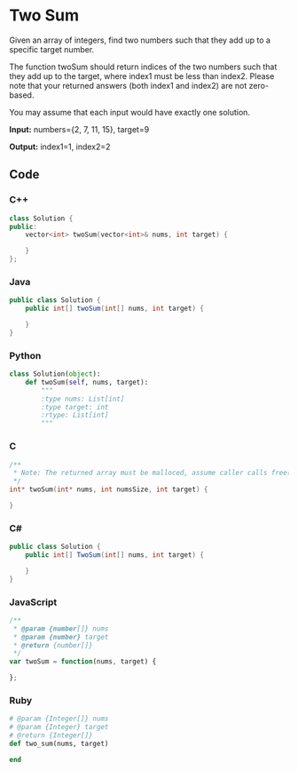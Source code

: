 # Two Sum

Given an array of integers, find two numbers such that they add up to a specific target number.

The function twoSum should return indices of the two numbers such that they add up to the target, where index1 must be less than index2. Please note that your returned answers (both index1 and index2) are not zero-based.

You may assume that each input would have exactly one solution.

**Input:** numbers={2, 7, 11, 15}, target=9

**Output:** index1=1, index2=2 

## Code

### C++
```C++
class Solution {
public:
    vector<int> twoSum(vector<int>& nums, int target) {

    }
};
```

### Java
```Java
public class Solution {
    public int[] twoSum(int[] nums, int target) {

    }
}
```

### Python
```Python
class Solution(object):
    def twoSum(self, nums, target):
        """
        :type nums: List[int]
        :type target: int
        :rtype: List[int]
        """
```

### C
```C
/**
 * Note: The returned array must be malloced, assume caller calls free().
 */
int* twoSum(int* nums, int numsSize, int target) {

}
```

### C#
```C#
public class Solution {
    public int[] TwoSum(int[] nums, int target) {

    }
}
```

### JavaScript
```JavaScript
/**
 * @param {number[]} nums
 * @param {number} target
 * @return {number[]}
 */
var twoSum = function(nums, target) {

};
```

### Ruby
```Ruby
# @param {Integer[]} nums
# @param {Integer} target
# @return {Integer[]}
def two_sum(nums, target)

end
```